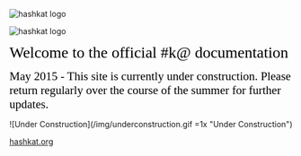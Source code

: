 ![hashkat logo](/img/Logo.png "#k@")

![hashkat logo](/img/new_logo.png "#k@")

<span style="color:black; font-family:Georgia; font-size:2em;">Welcome to the official #k@ documentation</span>

<span style="color:black; font-family:Georgia; font-size:1.5em;">May 2015 - This site is currently under construction. Please return regularly over the course of the summer for further updates. </span>

![Under Construction](/img/underconstruction.gif =1x  "Under Construction")

[hashkat.org](http://hashkat.org)

